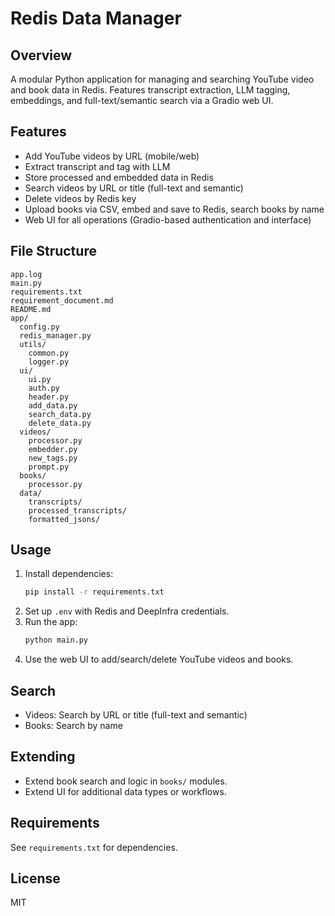 # Redis Data Manager

## Overview
A modular Python application for managing and searching YouTube video and book data in Redis. Features transcript extraction, LLM tagging, embeddings, and full-text/semantic search via a Gradio web UI.

## Features
- Add YouTube videos by URL (mobile/web)
- Extract transcript and tag with LLM
- Store processed and embedded data in Redis
- Search videos by URL or title (full-text and semantic)
- Delete videos by Redis key
- Upload books via CSV, embed and save to Redis, search books by name
- Web UI for all operations (Gradio-based authentication and interface)

## File Structure
```
app.log
main.py
requirements.txt
requirement_document.md
README.md
app/
  config.py
  redis_manager.py
  utils/
    common.py
    logger.py
  ui/
    ui.py
    auth.py
    header.py
    add_data.py
    search_data.py
    delete_data.py
  videos/
    processor.py
    embedder.py
    new_tags.py
    prompt.py
  books/
    processor.py
  data/
    transcripts/
    processed_transcripts/
    formatted_jsons/
```

## Usage
1. Install dependencies:
   ```bash
   pip install -r requirements.txt
   ```
2. Set up `.env` with Redis and DeepInfra credentials.
3. Run the app:
   ```bash
   python main.py
   ```
4. Use the web UI to add/search/delete YouTube videos and books.

## Search
- Videos: Search by URL or title (full-text and semantic)
- Books: Search by name

## Extending
- Extend book search and logic in `books/` modules.
- Extend UI for additional data types or workflows.

## Requirements
See `requirements.txt` for dependencies.

## License
MIT